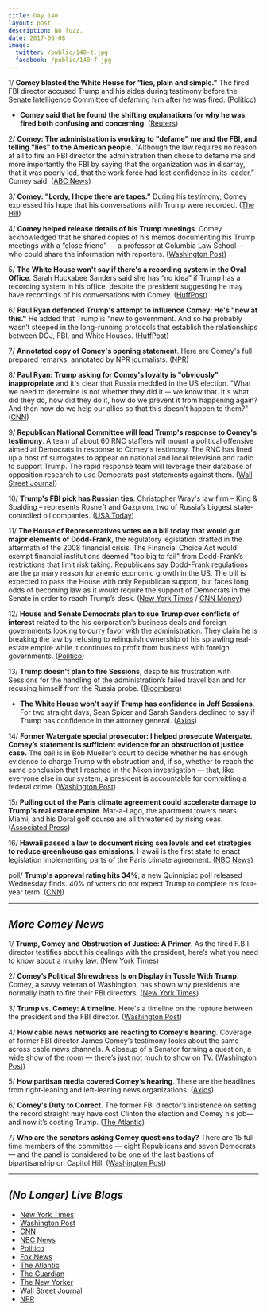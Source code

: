 ```yaml
---
title: Day 140
layout: post
description: No fuzz.
date: 2017-06-08
image:
  twitter: /public/140-t.jpg
  facebook: /public/140-f.jpg
---
```



1/ **Comey blasted the White House for "lies, plain and simple."** The fired FBI director accused Trump and his aides during testimony before the Senate Intelligence Committee of defaming him after he was fired. ([Politico](http://www.politico.com/story/2017/06/08/james-comey-trump-russia-testimony-239294))

* **Comey said that he found the shifting explanations for why he was fired both confusing and concerning**. ([Reuters](http://www.reuters.com/article/us-usa-trump-russia-comey-idUSKBN18Z1ZH))


2/ **Comey: The administration is working to "defame" me and the FBI, and telling "lies" to the American people.** "Although the law requires no reason at all to fire an FBI director the administration then chose to defame me and more importantly the FBI by saying that the organization was in disarray, that it was poorly led, that the work force had lost confidence in its leader,” Comey said. ([ABC News](http://abcnews.go.com/Politics/james-comey-testifies-trump-administration-lied-defamed-fbi/story?id=47901315))

3/ **Comey: "Lordy, I hope there are tapes."** During his testimony, Comey expressed his hope that his conversations with Trump were recorded. ([The Hill](http://thehill.com/homenews/administration/336925-comey-lordy-i-hope-there-are-tapes))

4/ **Comey helped release details of his Trump meetings**. Comey acknowledged that he shared copies of his memos documenting his Trump meetings with a “close friend” — a professor at Columbia Law School — who could share the information with reporters. ([Washington Post](https://www.washingtonpost.com/politics/2017/live-updates/trump-white-house/james-comey-testimony-what-we-learn/comey-says-he-helped-coordinate-release-details-of-his-trump-meetings/))

5/ **The White House won't say if there's a recording system in the Oval Office**. Sarah Huckabee Sanders said she has “no idea” if Trump has a recording system in his office, despite the president suggesting he may have recordings of his conversations with Comey. ([HuffPost](http://www.huffingtonpost.com/entry/oval-office-recording-system-trump-tapes_us_59397b6be4b00610548089b2))

6/ **Paul Ryan defended Trump's attempt to influence Comey: He's "new at this."** He added that Trump is "new to government. And so he probably wasn’t steeped in the long-running protocols that establish the relationships between DOJ, FBI, and White Houses. ([HuffPost](http://www.huffingtonpost.com/entry/paul-ryan-comey-testimony_us_593970e2e4b0c5a35c9d1118))

7/ **Annotated copy of Comey's opening statement**. Here are Comey's full prepared remarks, annotated by NPR journalists. ([NPR](http://www.npr.org/2017/06/07/531643428/comey-opening-statement-for-senate-intelligence-hearing-annotated))

8/ **Paul Ryan: Trump asking for Comey's loyalty is "obviously" inappropriate** and it's clear that Russia meddled in the US election. "What we need to determine is not whether they did it -- we know that. It's what did they do, how did they do it, how do we prevent it from happening again? And then how do we help our allies so that this doesn't happen to them?" ([CNN](http://www.cnn.com/2017/06/07/politics/paul-ryan-james-comey-testimony-russia/index.html))

9/ **Republican National Committee will lead Trump's response to Comey's testimony**. A team of about 60 RNC staffers will mount a political offensive aimed at Democrats in response to Comey's testimony. The RNC has lined up a host of surrogates to appear on national and local television and radio to support Trump. The rapid response team will leverage their database of opposition research to use Democrats past statements against them. ([Wall Street Journal](https://www.wsj.com/articles/rnc-to-lead-trumps-offensive-against-comey-1496877520))

10/ **Trump's FBI pick has Russian ties**. Christopher Wray's law firm – King & Spalding – represents Rosneft and Gazprom, two of Russia’s biggest state-controlled oil companies. ([USA Today](https://www.usatoday.com/story/opinion/2017/06/08/trump-new-fbi-director-chris-wray-russian-ties-rosneft-gazprom-column/102603214/))

11/ **The House of Representatives votes on a bill today that would gut major elements of Dodd-Frank**, the regulatory legislation drafted in the aftermath of the 2008 financial crisis. The Financial Choice Act would exempt financial institutions deemed "too big to fail" from Dodd-Frank’s restrictions that limit risk taking. Republicans say Dodd-Frank regulations are the primary reason for anemic economic growth in the US. The bill is expected to pass the House with only Republican support, but faces long odds of becoming law as it would require the support of Democrats in the Senate in order to reach Trump’s desk. ([New York Times](https://www.nytimes.com/2017/06/08/business/dealbook/house-financial-regulations-dodd-frank.html) / [CNN Money](http://money.cnn.com/2017/06/08/news/economy/house-dodd-frank-repeal/index.html))

12/ **House and Senate Democrats plan to sue Trump over conflicts of interest** related to the his corporation’s business deals and foreign governments looking to curry favor with the administration. They claim he is breaking the law by refusing to relinquish ownership of his sprawling real-estate empire while it continues to profit from business with foreign governments. ([Politico](http://www.politico.com/story/2017/06/07/democrats-donald-trump-sue-conflict-of-interest-239262))

13/ **Trump doesn't plan to fire Sessions**, despite his frustration with Sessions for the handling of the administration’s failed travel ban and for recusing himself from the Russia probe. ([Bloomberg](https://www.bloomberg.com/politics/articles/2017-06-08/trump-said-to-have-no-plan-to-fire-sessions-as-attorney-general))

* **The White House won't say if Trump has confidence in Jeff Sessions**. For two straight days, Sean Spicer and Sarah Sanders declined to say if Trump has confidence in the attorney general. ([Axios](https://www.axios.com/for-second-straight-day-no-wh-vote-of-confidence-for-sessions-2436177029.html))

14/ **Former Watergate special prosecutor: I helped prosecute Watergate. Comey’s statement is sufficient evidence for an obstruction of justice case.** The ball is in Bob Mueller’s court to decide whether he has enough evidence to charge Trump with obstruction and, if so, whether to reach the same conclusion that I reached in the Nixon investigation — that, like everyone else in our system, a president is accountable for committing a federal crime. ([Washington Post](https://www.washingtonpost.com/opinions/former-watergate-prosecutor-comey-lays-out-sufficient-evidence-for-an-obstruction-of-justice-case/2017/06/07/a12964a4-4be3-11e7-9669-250d0b15f83b_story.html))

15/ **Pulling out of the Paris climate agreement could accelerate damage to Trump's real estate empire**. Mar-a-Lago, the apartment towers nears Miami, and his Doral golf course are all threatened by rising seas. ([Associated Press](https://apnews.com/c084da4c60cf4a3bb1e6095a5b67948a/Climate-deal-pull-out-may-speed-up-damage-to-Trump-property))

16/ **Hawaii passed a law to document rising sea levels and set strategies to reduce greenhouse gas emissions**. Hawaii is the first state to enact legislation implementing parts of the Paris climate agreement. ([NBC News](http://www.nbcnews.com/news/us-news/hawaii-becomes-first-state-enact-law-align-goals-paris-climate-n769791))

poll/ **Trump's approval rating hits 34%**, a new Quinnipiac poll released Wednesday finds. 40% of voters do not expect Trump to complete his four-year term. ([CNN](http://www.cnn.com/2017/06/07/politics/donald-trump-approval-rating-quinnipiac/index.html))

--- 

## _More Comey News_

1/ **Trump, Comey and Obstruction of Justice: A Primer**. As the fired F.B.I. director testifies about his dealings with the president, here’s what you need to know about a murky law. ([New York Times](https://www.nytimes.com/2017/06/08/us/politics/obstruction-of-justice-trump-comey.html))

2/ **Comey’s Political Shrewdness Is on Display in Tussle With Trump**. Comey, a savvy veteran of Washington, has shown why presidents are normally loath to fire their FBI directors. ([New York Times](https://www.nytimes.com/2017/06/07/us/politics/trump-fbi-comey.html))

3/ **Trump vs. Comey: A timeline**. Here's a timeline on the rupture between the president and the FBI director. ([Washington Post](https://www.washingtonpost.com/news/fact-checker/wp/2017/05/23/president-trump-versus-james-comey-a-timeline/))

4/ **How cable news networks are reacting to Comey’s hearing**. Coverage of former FBI director James Comey’s testimony looks about the same across cable news channels. A closeup of a Senator forming a question, a wide show of the room — there’s just not much to show on TV. ([Washington Post](https://www.washingtonpost.com/graphics/2017/politics/comey-hearing-chyrons/))

5/ **How partisan media covered Comey’s hearing**. These are the headlines from right-leaning and left-leaning news organizations. ([Axios](https://www.axios.com/how-the-right-and-left-covered-comey-testimony-2436938722.html))

6/ **Comey's Duty to Correct**. The former FBI director’s insistence on setting the record straight may have cost Clinton the election and Comey his job—and now it’s costing Trump. ([The Atlantic](https://www.theatlantic.com/politics/archive/2017/06/comeys-duty-to-correct/529557/))

7/ **Who are the senators asking Comey questions today?** There are 15 full-time members of the committee — eight Republicans and seven Democrats — and the panel is considered to be one of the last bastions of bipartisanship on Capitol Hill. ([Washington Post](https://www.washingtonpost.com/news/powerpost/wp/2017/06/08/a-viewers-guide-to-the-james-b-comey-hearing-who-are-the-senators-asking-him-questions/))

---

## _(No Longer) Live Blogs_

* [New York Times](https://www.nytimes.com/2017/06/08/us/politics/james-comey-testimony-hearing.html)
* [Washington Post](https://www.washingtonpost.com/politics/2017/live-updates/trump-white-house/james-comey-testimony-what-we-learn/)
* [CNN](http://www.cnn.com/2017/06/08/politics/comey-hearing-live/index.html)
* [NBC News](http://www.nbcnews.com/politics/white-house/live-blog-former-fbi-director-james-comey-testifies-about-trump-n769451)
* [Politico](http://www.politico.com/live-blog-updates/2017/06/08/james-comey-trump-russia-testimony-analysis-000016)
* [Fox News](http://www.foxnews.com/politics/2017/06/08/comey-hearing-ex-fbi-director-talks-trump-russia-investigation-live-blog.html)
* [The Atlantic](https://www.theatlantic.com/liveblogs/2017/06/james-comey-testifies-before-congress/529347/)
* [The Guardian](https://www.theguardian.com/us-news/live/2017/jun/08/james-comey-testimony-senate-hearing-trump-russia-fbi)
* [The New Yorker](http://www.newyorker.com/news/news-desk/the-comey-testimony-live-blog-what-will-he-reveal-about-trump)
* [Wall Street Journal](http://www.wsj.com/livecoverage/ex-fbi-director-james-comey-testimony-mike-flynn-russia-trump)
* [NPR](http://www.npr.org/2017/06/08/531643678/watch-live-comey-testifies-before-senate-intelligence-committee)
